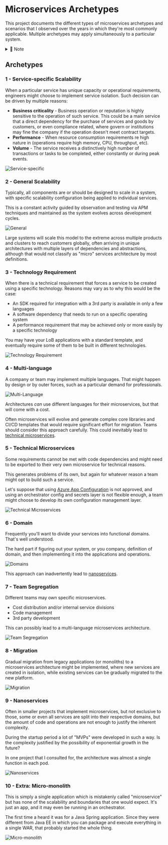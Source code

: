 # Microservices Archetypes

This project documents the different types of microservices archetypes and scenarios that I observed over the years in which they're most commonly applicable. Multiple archetypes may apply simultaneously to a particular system.

<details>
  <summary>📓 Note</summary>
  This guide does not affiliate itself to a technology or microservices definition and does not (or at very minimum tries not to) advocate XYZ techniques as good or bad.

  There's always trade-offs and situations that are particular to some projects.

  Although the concept of what constitutes a "microservice" is, for the most part, intuitively understood, it's definition and implementation are not 100% agreed upon.

  Software engineers have been creating service isolation and independent scalability for decades without container orchestration. The advent and accessibility of container orchestrators, such as Service Fabric, Docker Swarm, Kubernetes, and others, allowed this technique to be available to everyone, but its implementation is not mandatory. (Or is it? 🤔)
</details>



## Archetypes

### 1 - Service-specific Scalability

When a particular service has unique capacity or operational requirements, engineers might choose to implement service isolation. Such decision can be driven by multiple reasons:

- **Business criticality** - Business operation or reputation is highly sensitive to the operation of such service. This could be a main service that a direct dependency for the purchase of services and goods by customers, or even compliance related, where govern or institutions may fine the company if the operation doesn't meet contract targets.
- **Performance** - When resource consumption requirements re high nature in (operations require high memory, CPU, throughput, etc).
- **Volume** - The service receives a distinctively high number of transactions or tasks to be completed, either constantly or during peak events.

![Service-specific][1]

### 2 - General Scalability

Typically, all components are or should be designed to scale in a system, with specific scalability configuration being applied to individual services.

This is a constant activity guided by observation and testing via APM techniques and maintained as the system evolves across development cycles.

![General][2]

Large systems will scale this model to the extreme across multiple products and clusters to reach customers globally, often arriving in unique architectures with multiple layers of dependencies and abstractions, although that would not classify as "micro" services architecture by most definitions.


### 3 - Technology Requirement 

When there is a technical requirement that forces a service to be created using a specific technology. Reasons may vary as to why this would be the case:

- An SDK required for integration with a 3rd party is available in only a few languages
- A software dependency that needs to run on a specific operating system
- A performance requirement that may be achieved only or more easily by a specific technology

You may have your LoB applications with a standard template, and eventually require some of them to be built in different technologies.

![Technology Requirement][6]


### 4 - Multi-language

A company or team may implement multiple languages. That might happen by design or by outer forces, such as a particular demand for professionals.

![Multi-Language][7]

Architectures _can_ use different languages for their microservices, but that will come with a cost.

Often microservices will evolve and generate complex core libraries and CI/CD templates that would require significant effort for migration. Teams should consider this approach carefully. This could inevitably lead to [technical microservices](#technical-microservices).


### 5 - Technical Microservices

Some requirements cannot be met with code dependencies and might need to be exported to their very own microservice for technical reasons.

This generates problems of its own, but again for whatever reason a team might opt to build such a service.

Let's suppose that using [Azure App Configuration](https://azure.microsoft.com/en-us/services/app-configuration/) is not approved, and using an orchestrator config and secrets layer is not flexible enough, a team might choose to develop its own configuration management layer.

![Technical Microservices][8]

### 6 - Domain

Frequently you'll want to divide your services into functional domains. That's well understood.

The hard part if figuring out your system, or you company, definition of domain, and then implementing it into the applications and operations.


![Domains][3]

This approach can inadvertently lead to [nanoservices](#nanoservices).

### 7 - Team Segregation

Different teams may own specific microservices.
- Cost distribution and/or internal service divisions
- Code management
- 3rd party development

This can possibly lead to a multi-language microservices architecture.

![Team Segregation][4]

### 8 - Migration

Gradual migration from legacy applications (or monoliths) to a microservices architecture might be implemented, where new services are created in isolation, while existing services can be gradually migrated to the new platform.

![Migration][5]

### 9 - Nanoservices

Often in smaller projects that implement microservices, but not exclusive to those, some or even all services are split into their respective domains, but the amount of code and operations are not enough to justify the inherent complexity.

During the startup period a lot of "MVPs" were developed in such a way. Is the complexity justified by the possibility of exponential growth in the future?

In one project that I consulted for, the architecture was almost a single function in each pod.

![Nanoservices][9]

### 10 - Extra: Micro-monolith

This is simply a single application which is mistakenly called "microservice" but has none of the scalability and boundaries that one would expect. It's just an app, and it may even be running in an orchestrator.

The first time a heard it was for a Java Spring application. Since they were different from Java EE in which you can package and execute everything in a single WAR, that probably started the whole thing.

![Micro-monolith][10]




[1]: assets/load.png
[2]: assets/elastic.png
[3]: assets/domain.png
[4]: assets/team.png
[5]: assets/migration.png
[6]: assets/tech.png
[7]: assets/language.png
[8]: assets/config.png
[9]: assets/nano.png
[10]: assets/app.png